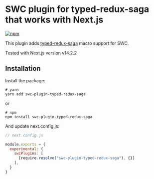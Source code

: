 # SWC plugin for typed-redux-saga that works with Next.js

[![npm](https://img.shields.io/npm/v/swc-plugin-typed-redux-saga.svg)](https://www.npmjs.com/package/swc-plugin-typed-redux-saga)

This plugin adds [typed-redux-saga](https://github.com/agiledigital/typed-redux-saga) macro support for SWC.

Tested with Next.js version v14.2.2


## Installation

Install the package:

```
# yarn
yarn add swc-plugin-typed-redux-saga
```

or

```
# npm
npm install swc-plugin-typed-redux-saga
```

And update next.config.js:


```javascript
// next.config.js

module.exports = {
  experimental: {
    swcPlugins: [
      [require.resolve("swc-plugin-typed-redux-saga"), {}]
    ],
  }
}

```
